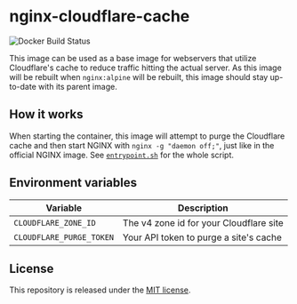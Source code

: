 # nginx-cloudflare-cache

![Docker Build Status](https://img.shields.io/docker/build/ratisbonacoding/nginx-cloudflare-cache)

This image can be used as a base image for webservers that utilize Cloudflare's cache to reduce traffic hitting the actual server. As this image will be rebuilt when `nginx:alpine` will be rebuilt, this image should stay up-to-date with its parent image.

## How it works

When starting the container, this image will attempt to purge the Cloudflare cache and then start NGINX with `nginx -g "daemon off;"`, just like in the official NGINX image. See [`entrypoint.sh`](./entrypoint.sh) for the whole script.

## Environment variables

| Variable                 | Description                             |
| ------------------------ | --------------------------------------- |
| `CLOUDFLARE_ZONE_ID`     | The v4 zone id for your Cloudflare site |
| `CLOUDFLARE_PURGE_TOKEN` | Your API token to purge a site's cache  |

## License

This repository is released under the [MIT license](LICENSE).
